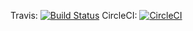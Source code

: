 Travis: [![Build Status](https://travis-ci.org/dominikus1993/TravelAssistantNode.svg?branch=master)](https://travis-ci.org/dominikus1993/TravelAssistantNode)
CircleCI: [![CircleCI](https://circleci.com/gh/dominikus1993/TravelAssistantNode.svg?style=svg)](https://circleci.com/gh/dominikus1993/TravelAssistantNode)
